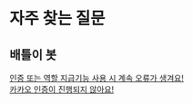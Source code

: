 # 자주 찾는 질문

## 배틀이 봇

[인증 또는 역할 지급기능 사용 시 계속 오류가 생겨요!](../battlebot/verify/roleerror.md)  
[카카오 인증이 진행되지 않아요!](../battlebot/verify/cannotverifykakao.md)